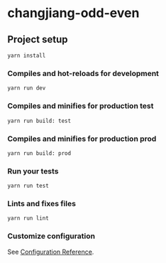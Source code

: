 # changjiang-odd-even

## Project setup

```
yarn install
```

### Compiles and hot-reloads for development

```
yarn run dev
```

### Compiles and minifies for production test

```
yarn run build: test
```

### Compiles and minifies for production prod

```
yarn run build: prod
```

### Run your tests

```
yarn run test
```

### Lints and fixes files

```
yarn run lint
```

### Customize configuration

See [Configuration Reference](https://cli.vuejs.org/config/).
